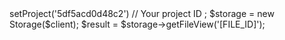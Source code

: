 <?php

use Appwrite\Client;
use Appwrite\Services\Storage;

$client = new Client();

$client
    ->setProject('5df5acd0d48c2') // Your project ID
;

$storage = new Storage($client);

$result = $storage->getFileView('[FILE_ID]');